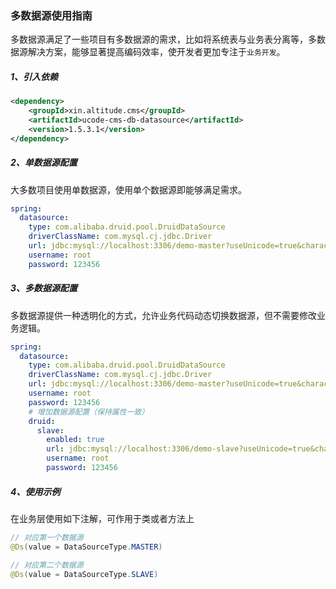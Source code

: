 ### 多数据源使用指南
多数据源满足了一些项目有多数据源的需求，比如将系统表与业务表分离等，多数据源解决方案，能够显著提高编码效率，使开发者更加专注于`业务开发`。

##### 1、引入依赖
```xml
<dependency>
    <groupId>xin.altitude.cms</groupId>
    <artifactId>ucode-cms-db-datasource</artifactId>
    <version>1.5.3.1</version>
</dependency>
```
##### 2、单数据源配置
大多数项目使用单数据源，使用单个数据源即能够满足需求。
```yaml
spring:
  datasource:
    type: com.alibaba.druid.pool.DruidDataSource
    driverClassName: com.mysql.cj.jdbc.Driver
    url: jdbc:mysql://localhost:3306/demo-master?useUnicode=true&characterEncoding=utf8&zeroDateTimeBehavior=convertToNull&useSSL=true&serverTimezone=GMT%2B8
    username: root
    password: 123456
```

##### 3、多数据源配置
多数据源提供一种透明化的方式，允许业务代码动态切换数据源，但不需要修改业务逻辑。
```yaml
spring:
  datasource:
    type: com.alibaba.druid.pool.DruidDataSource
    driverClassName: com.mysql.cj.jdbc.Driver
    url: jdbc:mysql://localhost:3306/demo-master?useUnicode=true&characterEncoding=utf8&zeroDateTimeBehavior=convertToNull&useSSL=true&serverTimezone=GMT%2B8
    username: root
    password: 123456
    # 增加数据源配置（保持属性一致）
    druid:
      slave:
        enabled: true
        url: jdbc:mysql://localhost:3306/demo-slave?useUnicode=true&characterEncoding=utf8&zeroDateTimeBehavior=convertToNull&useSSL=true&serverTimezone=GMT%2B8
        username: root
        password: 123456
```

##### 4、使用示例
在业务层使用如下注解，可作用于类或者方法上

```java
// 对应第一个数据源
@Ds(value = DataSourceType.MASTER)

// 对应第二个数据源
@Ds(value = DataSourceType.SLAVE)
```

